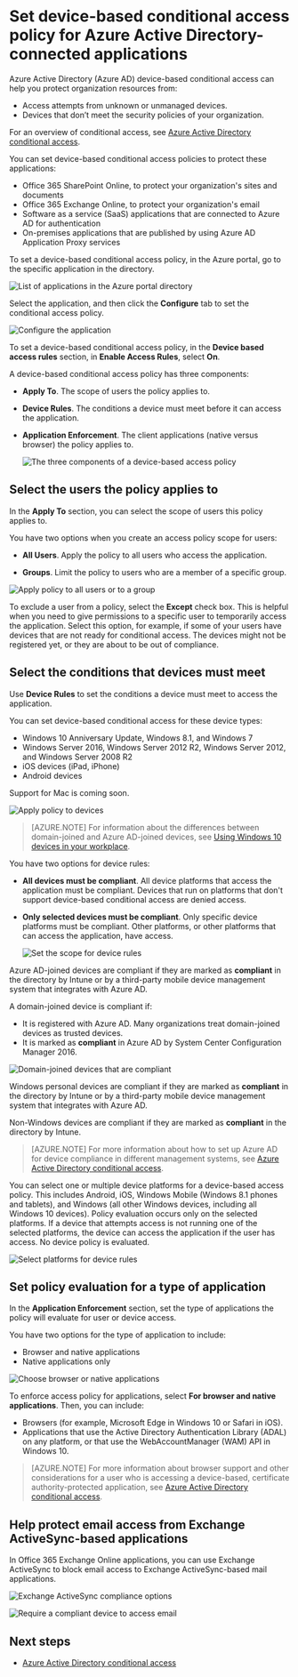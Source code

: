 <properties
	pageTitle="Set device-based conditional access policy for Azure Active Directory-connected applications | Microsoft Azure"
	description="Set device-based conditional access policies for Azure AD-connected applications."
	services="active-directory"
	documentationCenter=""
	authors="markusvi"
	manager="femila"
	editor=""/>

<tags
	ms.service="active-directory"
	ms.workload="identity"
	ms.tgt_pltfrm="na"
	ms.devlang="na"
	ms.topic="article"
	ms.date="09/14/2016"
	ms.author="markvi"/>


# Set device-based conditional access policy for Azure Active Directory-connected applications


Azure Active Directory (Azure AD) device-based conditional access can help you protect organization resources from:

- Access attempts from unknown or unmanaged devices.
- Devices that don’t meet the security policies of your organization.

For an overview of conditional access, see [Azure Active Directory conditional access](active-directory-conditional-access.md).

You can set device-based conditional access policies to protect these applications:

- Office 365 SharePoint Online, to protect your organization's sites and documents
- Office 365 Exchange Online, to protect your organization's email
- Software as a service (SaaS) applications that are connected to Azure AD for authentication
- On-premises applications that are published by using Azure AD Application Proxy services

To set a device-based conditional access policy, in the Azure portal, go to the specific application in the directory.


  ![List of applications in the Azure portal directory](./media/active-directory-conditional-access-policy-connected-applications/01.png "Applications")


Select the application, and then click the **Configure** tab to set the conditional access policy.  


  ![Configure the application](./media/active-directory-conditional-access-policy-connected-applications/02.png "Device based access rules")




To set a device-based conditional access policy, in the **Device based access rules** section, in **Enable Access Rules**, select **On**.

A device-based conditional access policy has three components:

- **Apply To**. The scope of users the policy applies to.

- **Device Rules**. The conditions a device must meet before it can access the application.

- **Application Enforcement**. The client applications (native versus browser) the policy applies to.

  ![The three components of a device-based access policy](./media/active-directory-conditional-access-policy-connected-applications/03.png "Device based access rules")


## Select the users the policy applies to

In the **Apply To** section, you can select the scope of users this policy applies to.

You have two options when you create an access policy scope for users:

- **All Users**. Apply the policy to all users who access the application.

- **Groups**. Limit the policy to users who are a member of a specific group.

![Apply policy to all users or to a group](./media/active-directory-conditional-access-policy-connected-applications/11.png "Apply to")


 To exclude a user from a policy, select the **Except** check box. This is helpful when you need to give permissions to a specific user to temporarily access the application. Select this option, for example, if some of your users have devices that are not ready for conditional access. The devices might not be registered yet, or they are about to be out of compliance.


## Select the conditions that devices must meet

Use **Device Rules** to set the conditions a device must meet to access the application.

You can set device-based conditional access for these device types:

- Windows 10 Anniversary Update, Windows 8.1, and Windows 7
- Windows Server 2016, Windows Server 2012 R2, Windows Server 2012, and Windows Server 2008 R2
- iOS devices (iPad, iPhone)
- Android devices

Support for Mac is coming soon.

  ![Apply policy to devices](./media/active-directory-conditional-access-policy-connected-applications/04.png "Applications")

 >[AZURE.NOTE] For information about the differences between domain-joined and Azure AD-joined devices, see [Using Windows 10 devices in your workplace](active-directory-azureadjoin-windows10-devices.md).

You have two options for device rules:

- **All devices must be compliant**. All device platforms that access the application must be compliant. Devices that run on platforms that don't support device-based conditional access are denied access.

- **Only selected devices must be compliant**. Only specific device platforms must be compliant. Other platforms, or other platforms that can access the application, have access.

  ![Set the scope for device rules](./media/active-directory-conditional-access-policy-connected-applications/05.png "Applications")

Azure AD-joined devices are compliant if they are marked as **compliant** in the directory by Intune or by a third-party mobile device management system that integrates with Azure AD.

A domain-joined device is compliant if:

- It is registered with Azure AD. Many organizations treat domain-joined devices as trusted devices.
- It is marked as **compliant** in Azure AD by System Center Configuration Manager 2016.

 ![Domain-joined devices that are compliant](./media/active-directory-conditional-access-policy-connected-applications/06.png "Device Rules")

Windows personal devices are compliant if they are marked as **compliant** in the directory by Intune or by a third-party mobile device management system that integrates with Azure AD.

Non-Windows devices are compliant if they are marked as **compliant** in the directory by Intune.

 >[AZURE.NOTE] For more information about how to set up Azure AD for device compliance in different management systems, see [Azure Active Directory conditional access](active-directory-conditional-access.md).


You can select one or multiple device platforms for a device-based access policy. This includes Android, iOS, Windows Mobile (Windows 8.1 phones and tablets), and Windows (all other Windows devices, including all Windows 10 devices).
Policy evaluation occurs only on the selected platforms. If a device that attempts access is not running one of the selected platforms, the device can access the application if the user has access. No device policy is evaluated.

![Select platforms for device rules](./media/active-directory-conditional-access-policy-connected-applications/07.png "Device Rules")


## Set policy evaluation for a type of application

In the **Application Enforcement** section, set the type of applications the policy will evaluate for user or device access.

You have two options for the type of application to include:

- Browser and native applications
- Native applications only

![Choose browser or native applications](./media/active-directory-conditional-access-policy-connected-applications/08.png "Applications")

To enforce access policy for applications, select **For browser and native applications**. Then, you can include:

- Browsers (for example, Microsoft Edge in Windows 10 or Safari in iOS).
- Applications that use the Active Directory Authentication Library (ADAL) on any platform, or that use the WebAccountManager (WAM) API in Windows 10.

>[AZURE.NOTE] For more information about browser support and other considerations for a user who is accessing a device-based, certificate authority-protected application, see [Azure Active Directory conditional access](active-directory-conditional-access.md).

## Help protect email access from Exchange ActiveSync-based applications

In Office 365 Exchange Online applications, you can use Exchange ActiveSync to block email access to Exchange ActiveSync-based mail applications.

![Exchange ActiveSync compliance options](./media/active-directory-conditional-access-policy-connected-applications/09.png "Applications")

![Require a compliant device to access email](./media/active-directory-conditional-access-policy-connected-applications/10.png "Applications")


## Next steps

- [Azure Active Directory conditional access](active-directory-conditional-access.md)
